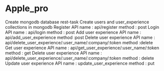 # Apple_pro
 Create  mongodb database rest-task
 Create  users and user_experience collections in mongodb
 Register API name : api/register  method : post
 Login API name : api/login method : post
 Add user experience API name : api/add_user_experience       method :post
 Delete user experience API name : api/delete_user_experience/:user_name/:company/:token method :delete
 Get user experience API name :  api/get_user_experience/:user_name/:token   method : get
 Delete user experience  API name : api/delete_user_experience/:user_name/:company/:token  method : delete
 Update user experience  API name : update_user_experience  method : put